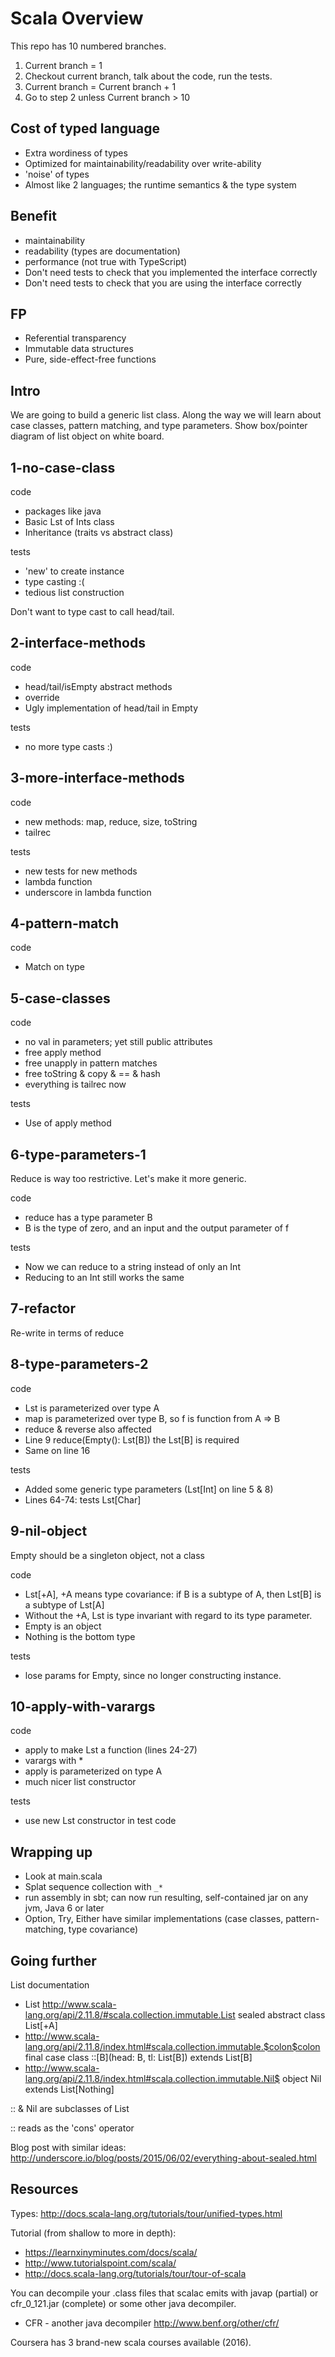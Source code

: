 Scala Overview
==============

This repo has 10 numbered branches.

1. Current branch = 1
2. Checkout current branch, talk about the code, run the tests.
3. Current branch = Current branch + 1
4. Go to step 2 unless Current branch > 10


Cost of typed language
----------------------
- Extra wordiness of types
- Optimized for maintainability/readability over write-ability
- 'noise' of types
- Almost like 2 languages; the runtime semantics & the type system


Benefit
-------
- maintainability
- readability (types are documentation)
- performance (not true with TypeScript)
- Don't need tests to check that you implemented the interface correctly
- Don't need tests to check that you are using the interface correctly


FP
--
- Referential transparency
- Immutable data structures
- Pure, side-effect-free functions


Intro
-----
We are going to build a generic list class.
Along the way we will learn about case classes, pattern matching,
and type parameters.
Show box/pointer diagram of list object on white board.


1-no-case-class
---------------
code
- packages like java
- Basic Lst of Ints class
- Inheritance (traits vs abstract class)

tests
- 'new' to create instance
- type casting :(
- tedious list construction

Don't want to type cast to call head/tail.


2-interface-methods
-------------------
code
- head/tail/isEmpty abstract methods
- override
- Ugly implementation of head/tail in Empty

tests
- no more type casts :)


3-more-interface-methods
------------------------
code
- new methods: map, reduce, size, toString
- tailrec

tests
- new tests for new methods
- lambda function
- underscore in lambda function


4-pattern-match
---------------
code
- Match on type


5-case-classes
--------------
code
- no val in parameters; yet still public attributes
- free apply method
- free unapply in pattern matches
- free toString & copy & == & hash
- everything is tailrec now

tests
- Use of apply method


6-type-parameters-1
----------------
Reduce is way too restrictive.  Let's make it more generic.

code
- reduce has a type parameter B
- B is the type of zero, and an input and the output parameter of f

tests
- Now we can reduce to a string instead of only an Int
- Reducing to an Int still works the same


7-refactor
----------
Re-write in terms of reduce


8-type-parameters-2
-------------------
code
- Lst is parameterized over type A
- map is parameterized over type B, so f is function from A => B
- reduce & reverse also affected
- Line 9 reduce(Empty(): Lst[B]) the Lst[B] is required
- Same on line 16

tests
- Added some generic type parameters (Lst[Int] on line 5 & 8)
- Lines 64-74:  tests Lst[Char]


9-nil-object
------------
Empty should be a singleton object, not a class

code
- Lst[+A], +A means type covariance:
  if B is a subtype of A, then Lst[B] is a subtype of Lst[A]
- Without the +A, Lst is type invariant with regard to its type parameter.
- Empty is an object
- Nothing is the bottom type

tests
- lose params for Empty, since no longer constructing instance.


10-apply-with-varargs
---------------------

code
- apply to make Lst a function (lines 24-27)
- varargs with *
- apply is parameterized on type A
- much nicer list constructor

tests
- use new Lst constructor in test code


Wrapping up
-----------

- Look at main.scala
- Splat sequence collection with `_*`
- run assembly in sbt; can now run resulting,
  self-contained jar on any jvm, Java 6 or later
- Option, Try, Either have similar implementations
  (case classes, pattern-matching, type covariance)


Going further
-------------
List documentation
- List <http://www.scala-lang.org/api/2.11.8/#scala.collection.immutable.List>
  sealed abstract class List[+A]
- <http://www.scala-lang.org/api/2.11.8/index.html#scala.collection.immutable.$colon$colon>
  final case class ::[B](head: B, tl: List[B]) extends List[B]
- <http://www.scala-lang.org/api/2.11.8/index.html#scala.collection.immutable.Nil$>
  object Nil extends List[Nothing]

:: & Nil are subclasses of List

:: reads as the 'cons' operator

Blog post with similar ideas:
<http://underscore.io/blog/posts/2015/06/02/everything-about-sealed.html>


Resources
---------
Types:
<http://docs.scala-lang.org/tutorials/tour/unified-types.html>

Tutorial (from shallow to more in depth):
- <https://learnxinyminutes.com/docs/scala/>
- <http://www.tutorialspoint.com/scala/>
- <http://docs.scala-lang.org/tutorials/tour/tour-of-scala>

You can decompile your .class files that scalac emits with javap (partial)
or cfr_0_121.jar (complete) or some other java decompiler.

- CFR - another java decompiler <http://www.benf.org/other/cfr/> 

Coursera has 3 brand-new scala courses available (2016).
